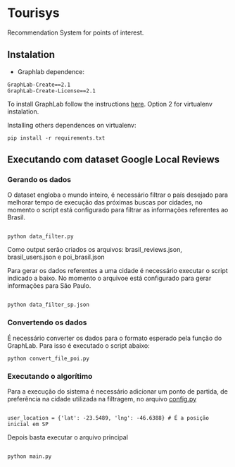 # Tourisys

Recommendation System for points of interest.

## Instalation

- Graphlab dependence:

```
GraphLab-Create==2.1
GraphLab-Create-License==2.1
```

To install GraphLab follow the instructions [here](https://turi.com/download/install-graphlab-create-command-line.html). Option 2 for virtualenv instalation.

Installing others dependences on virtualenv:

```
pip install -r requirements.txt
```

## Executando com dataset Google Local Reviews

### Gerando os dados

O dataset engloba o mundo inteiro, é necessário filtrar o país desejado para melhorar tempo de execução das próximas buscas por cidades, no momento o script está configurado para filtrar as informações referentes ao Brasil.

```

python data_filter.py

```

Como output serão criados os arquivos: brasil_reviews.json, brasil_users.json e poi_brasil.json

Para gerar os dados referentes a uma cidade é necessário executar o script indicado a baixo. No momento o arquivoe está configurado para gerar informações para São Paulo.

```

python data_filter_sp.json

```

### Convertendo os dados

É necessário converter os dados para o formato esperado pela função do GraphLab. Para isso é executado o script abaixo:

```
python convert_file_poi.py

```

### Executando o algorítimo

Para a execução do sistema é necessário adicionar um ponto de partida, de preferência na cidade utilizada na filtragem, no arquivo [config.py](config.py)

```

user_location = {'lat': -23.5489, 'lng': -46.6388} # É a posição inicial em SP

```

Depois basta executar o arquivo principal

```

python main.py

```
